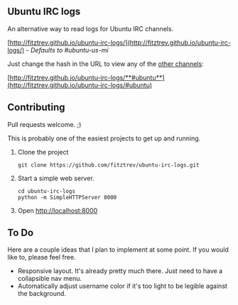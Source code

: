 ## Ubuntu IRC logs

An alternative way to read logs for Ubuntu IRC channels.

[http://fitztrev.github.io/ubuntu-irc-logs/](http://fitztrev.github.io/ubuntu-irc-logs/) - *Defaults to #ubuntu-us-mi*

Just change the hash in the URL to view any of the [other channels](http://irclogs.ubuntu.com/2013/10/23/):

[http://fitztrev.github.io/ubuntu-irc-logs/**#ubuntu**](http://fitztrev.github.io/ubuntu-irc-logs/#ubuntu)

## Contributing

Pull requests welcome. ;)

This is probably one of the easiest projects to get up and running.

1. Clone the project

    ```
    git clone https://github.com/fitztrev/ubuntu-irc-logs.git
    ```

2. Start a simple web server.

    ```
    cd ubuntu-irc-logs
    python -m SimpleHTTPServer 8000
    ```

3. Open [http://localhost:8000](http://localhost:8000)


## To Do

Here are a couple ideas that I plan to implement at some point. If you would like to, please feel free.

* Responsive layout. It's already pretty much there. Just need to have a collapsible nav menu.
* Automatically adjust username color if it's too light to be legible against the background.